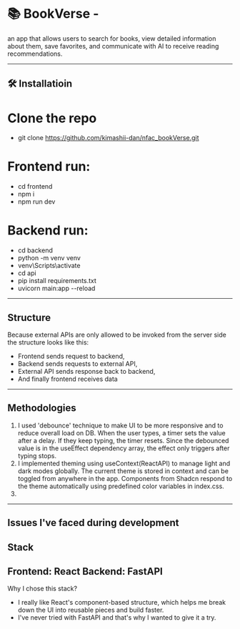 # 📚 BookVerse - 
an app that allows users to search for books, view detailed information about them, save favorites, and communicate with AI to receive reading recommendations.

---

## 🛠️ Installatioin

# Clone the repo
- git clone https://github.com/kimashii-dan/nfac_bookVerse.git

# Frontend run:
- cd frontend
- npm i
- npm run dev

# Backend run:
- cd backend
- python -m venv venv
- venv\Scripts\activate
- cd api
- pip install requirements.txt
- uvicorn main:app --reload

---

## Structure
Because external APIs are only allowed to be invoked from the server side the structure looks like this: 
- Frontend sends request to backend,
- Backend sends requests to external API,
- External API sends response back to backend,
- And finally frontend receives data


---

## Methodologies
1. I used 'debounce' technique to make UI to be more responsive and to reduce overall load on DB. When the user types, a timer sets the value after a delay. If they keep typing, the timer resets. Since the debounced value is in the useEffect dependency array, the effect only triggers after typing stops.
2. I implemented theming using useContext(ReactAPI) to manage light and dark modes globally. The current theme is stored in context and can be toggled from anywhere in the app. Components from Shadcn respond to the theme automatically using predefined color variables in index.css.
3. 
---

## Issues I've faced during development

## Stack
Frontend: React 
Backend: FastAPI
--
Why I chose this stack?
- I really like React's component-based structure, which helps me break down the UI into reusable pieces and build faster.
- I've never tried with FastAPI and that's why I wanted to give it a try.
